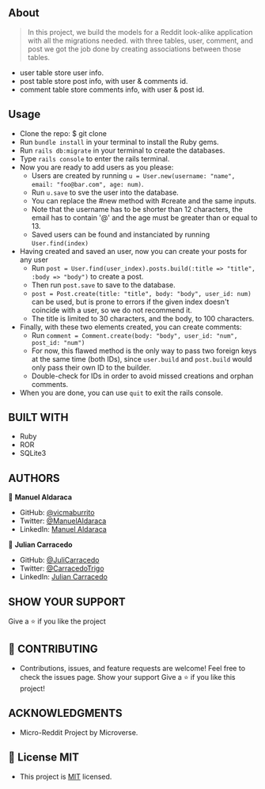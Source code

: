 ## About

> In this project, we build the models for a Reddit look-alike application with all the migrations needed. with three tables, user, comment, and post we got the job done by creating associations between those tables. 

- user table store user info.
- post table store post info, with user & comments id.
- comment table store comments info, with user & post id.

## Usage 

- Clone the repo: $ git clone
- Run `bundle install`  in your terminal to install the Ruby gems.
- Run `rails db:migrate`  in your terminal to create the databases.
- Type `rails console` to enter the rails terminal.
- Now you are ready to add users as you please:
    - Users are created by running `u = User.new(username: "name", email: "foo@bar.com", age: num)`. 
    - Run `u.save` to sve the user into the database.
    - You can replace the #new method with #create and the same inputs.
    - Note that the username has to be shorter than 12 characters, the email has to contain '@' and the age must be greater than or equal to 13.
    - Saved users can be found and instanciated by running `User.find(index)`
- Having created and saved an user, now you can create your posts for any user
    - Run `post = User.find(user_index).posts.build(:title => "title", :body => "body")` to create a post.
    - Then run `post.save` to save to the database. 
    - `post = Post.create(title: "title", body: "body", user_id: num)` can be used, but is prone to errors if the given index doesn't coincide with a user, so we do not recommend it.
    - The title is limited to 30 characters, and the body, to 100 characters.
- Finally, with these two elements created, you can create comments:
    - Run `comment = Comment.create(body: "body", user_id: "num", post_id: "num")`
    - For now, this flawed method is the only way to pass two foreign keys at the same time (both IDs), since `user.build` and `post.build` would only pass their own ID to the builder.
    - Double-check for IDs in order to avoid missed creations and orphan comments.
- When you are done, you can use `quit` to exit the rails console.

## BUILT WITH

- Ruby
- ROR 
- SQLite3

## AUTHORS

👤 **Manuel Aldaraca**

- GitHub: [@vicmaburrito](https://github.com/vicmaburrito)
- Twitter: [@ManuelAldaraca](https://twitter.com/ManuelAldaraca)
- LinkedIn: [Manuel Aldaraca](https://www.linkedin.com/in/manuel-aldaraca/)

👤 **Julian Carracedo**

- GitHub: [@JuliCarracedo](https://github.com/JuliCarracedo)
- Twitter: [@CarracedoTrigo](https://www.twitter.com/CarracedoTrigo)
- LinkedIn: [Julian Carracedo](https://www.linkedin.com/in/julian-carracedo/)

## SHOW YOUR SUPPORT
Give a ⭐️ if you like the project

## 🤝 CONTRIBUTING
- Contributions, issues, and feature requests are welcome!
Feel free to check the issues page. Show your support
Give a ⭐️ if you like this project!

## ACKNOWLEDGMENTS

- Micro-Reddit Project by Microverse.

## 📝 License MIT
- This project is [MIT](./LICENSE) licensed.